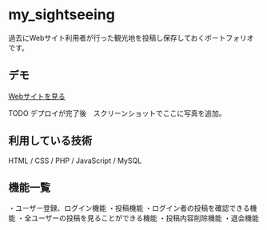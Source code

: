 my_sightseeing
===

過去にWebサイト利用者が行った観光地を投稿し保存しておくポートフォリオです。

## デモ
[Webサイトを見る](https://my-sightseeing-app.herokuapp.com/views/sign-in.php)

TODO デプロイが完了後　スクリーンショットでここに写真を追加。

## 利用している技術
HTML / CSS / PHP / JavaScript / MySQL

## 機能一覧
・ユーザー登録、ログイン機能
・投稿機能
・ログイン者の投稿を確認できる機能
・全ユーザーの投稿を見ることができる機能
・投稿内容削除機能
・退会機能

